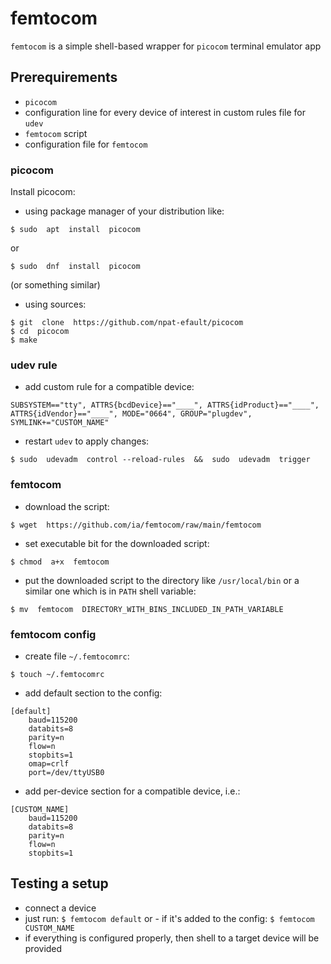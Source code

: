 # femtocom

`femtocom` is a simple shell-based wrapper for `picocom` terminal emulator app


## Prerequirements

- `picocom`
- configuration line for every device of interest in custom rules file for `udev`
- `femtocom` script
- configuration file for `femtocom`


### picocom

Install picocom:
- using package manager of your distribution like:
```
$ sudo  apt  install  picocom
```
or
```
$ sudo  dnf  install  picocom
```
(or something similar)

- using sources:
```
$ git  clone  https://github.com/npat-efault/picocom
$ cd  picocom
$ make
```


### udev rule

- add custom rule for a compatible device:
```
SUBSYSTEM=="tty", ATTRS{bcdDevice}=="____", ATTRS{idProduct}=="____", ATTRS{idVendor}=="____", MODE="0664", GROUP="plugdev", SYMLINK+="CUSTOM_NAME"
```

- restart `udev` to apply changes:
```
$ sudo  udevadm  control --reload-rules  &&  sudo  udevadm  trigger
```


### femtocom

- download the script:
```
$ wget  https://github.com/ia/femtocom/raw/main/femtocom
```
- set executable bit for the downloaded script:
```
$ chmod  a+x  femtocom
```
- put the downloaded script to the directory like `/usr/local/bin` or a similar one which is in `PATH` shell variable:
```
$ mv  femtocom  DIRECTORY_WITH_BINS_INCLUDED_IN_PATH_VARIABLE
```


### femtocom config

- create file `~/.femtocomrc`:
```
$ touch ~/.femtocomrc
```

- add default section to the config:
```
[default]
	baud=115200
	databits=8
	parity=n
	flow=n
	stopbits=1
	omap=crlf
	port=/dev/ttyUSB0
```

- add per-device section for a compatible device, i.e.:
```
[CUSTOM_NAME]
	baud=115200
	databits=8
	parity=n
	flow=n
	stopbits=1
```


## Testing a setup

- connect a device
- just run:
`$ femtocom default`
or - if it's added to the config:
`$ femtocom CUSTOM_NAME`
- if everything is configured properly, then shell to a target device will be provided


